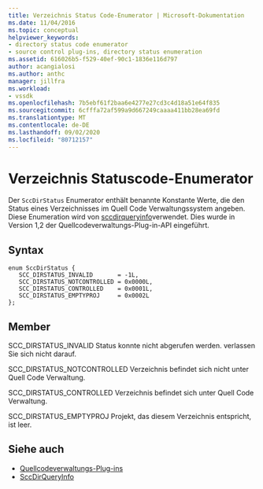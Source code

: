 ```yaml
---
title: Verzeichnis Status Code-Enumerator | Microsoft-Dokumentation
ms.date: 11/04/2016
ms.topic: conceptual
helpviewer_keywords:
- directory status code enumerator
- source control plug-ins, directory status enumeration
ms.assetid: 616026b5-f529-40ef-90c1-1836e116d797
author: acangialosi
ms.author: anthc
manager: jillfra
ms.workload:
- vssdk
ms.openlocfilehash: 7b5ebf61f2baa6e4277e27cd3c4d18a51e64f835
ms.sourcegitcommit: 6cfffa72af599a9d667249caaaa411bb28ea69fd
ms.translationtype: MT
ms.contentlocale: de-DE
ms.lasthandoff: 09/02/2020
ms.locfileid: "80712157"
---
```

# <a name="directory-status-code-enumerator"></a>Verzeichnis Statuscode-Enumerator
Der `SccDirStatus` Enumerator enthält benannte Konstante Werte, die den Status eines Verzeichnisses im Quell Code Verwaltungssystem angeben. Diese Enumeration wird von [sccdirqueryinfo](../extensibility/sccdirqueryinfo-function.md)verwendet. Dies wurde in Version 1,2 der Quellcodeverwaltungs-Plug-in-API eingeführt.

## <a name="syntax"></a>Syntax

```
enum SccDirStatus {
   SCC_DIRSTATUS_INVALID       = -1L,
   SCC_DIRSTATUS_NOTCONTROLLED = 0x0000L,
   SCC_DIRSTATUS_CONTROLLED    = 0x0001L,
   SCC_DIRSTATUS_EMPTYPROJ     = 0x0002L
};
```

## <a name="members"></a>Member
 SCC_DIRSTATUS_INVALID Status konnte nicht abgerufen werden. verlassen Sie sich nicht darauf.

 SCC_DIRSTATUS_NOTCONTROLLED Verzeichnis befindet sich nicht unter Quell Code Verwaltung.

 SCC_DIRSTATUS_CONTROLLED Verzeichnis befindet sich unter Quell Code Verwaltung.

 SCC_DIRSTATUS_EMPTYPROJ Projekt, das diesem Verzeichnis entspricht, ist leer.

## <a name="see-also"></a>Siehe auch
- [Quellcodeverwaltungs-Plug-ins](../extensibility/source-control-plug-ins.md)
- [SccDirQueryInfo](../extensibility/sccdirqueryinfo-function.md)
